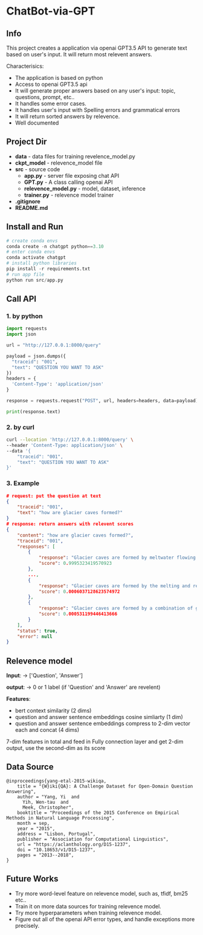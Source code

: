 # ChatBot-via-GPT
## Info
This project creates a application via openai GPT3.5 API to generate text based on user's input. It will return most relevent answers.

Characterisics:

* The application is based on python 
* Access to openai GPT3.5 api
* It will generate proper answers based on any user's input: topic, questions, prompt, etc..
* It handles some error cases.
* It handles user's input with Spelling errors and grammatical errors
* It will return sorted answers by relevence.
* Well documented


## Project Dir
* **data** - data files for training revelence_model.py
* **ckpt_model** - relevence_model file
* **src** - source code
    - **app.py** - server file exposing chat API
    - **GPT.py** - A class calling openai API
    - **relevence_model.py** - model, dataset, inference
    - **trainer.py** - relevence model trainer
* **.gitignore**
* **README.md**

## Install and Run
```python
# create conda envs
conda create -n chatgpt python==3.10
# enter conda envs
conda activate chatgpt
# install python libraries
pip install -r requirements.txt
# run app file
python run src/app.py
```

## Call API

### 1. by python
```python
import requests
import json

url = "http://127.0.0.1:8000/query"

payload = json.dumps({
  "traceid": "001",
  "text": "QUESTION YOU WANT TO ASK"
})
headers = {
  'Content-Type': 'application/json'
}

response = requests.request("POST", url, headers=headers, data=payload)

print(response.text)
```

### 2. by curl
```bash
curl --location 'http://127.0.0.1:8000/query' \
--header 'Content-Type: application/json' \
--data '{
    "traceid": "001",
    "text": "QUESTION YOU WANT TO ASK"
}'
```

### 3. Example
```json
# request: put the question at text
{
    "traceid": "001",
    "text": "how are glacier caves formed?"
}
# response: return answers with relevent scores
{
    "content": "how are glacier caves formed?",
    "traceid": "001",
    "responses": [
        {
            "response": "Glacier caves are formed by meltwater flowing through or under a glacier. As the water melts away the ice, it creates passages and chambers that can eventually form into larger cave systems. The water is often fed by streams or rivers that flow onto or under the glacier, and as it moves through the ice, it erodes the surface and walls of the cave. Over time, these processes can create complex networks of tunnels and caverns within glaciers that are constantly changing due to shifting ice flows and melting patterns. Some glacier caves may also be formed by air currents that carve out hollow spaces in snowdrifts on top of a glacier before they become compacted into solid ice.",
            "score": 0.9995323419570923
        },
        ...,
        {
            "response": "Glacier caves are formed by the melting and refreezing of ice within a glacier. As water flows through the glacier, it erodes the ice and creates tunnels or caverns. These tunnels can grow larger over time as more water flows through them, creating complex cave systems. The movement of the glacier can also cause pressure on the walls of these caves, which can lead to collapse or reshaping of the cave structure. Additionally, warm air from outside can melt snow and ice near the entrance to a cave, leading to its enlargement. Glacier caves are often temporary structures because they depend on specific conditions for their formation and maintenance; when those conditions change (such as due to changes in temperature or precipitation patterns), glaciers may retreat or disappear altogether, taking their caves with them.",
            "score": 0.0006037128623574972
        },
        {
            "response": "Glacier caves are formed by a combination of glacial melting and erosion. As the glacier moves, it melts and water seeps into cracks and crevices in the ice. Over time, this water can create tunnels and caverns within the glacier.\n\nThe meltwater also helps to erode the walls of these tunnels, creating intricate patterns on the ice surfaces. Additionally, warm air from outside the glacier can enter through openings in its surface, causing further melting inside.\n\nGlacier caves can be unstable environments due to ongoing melting and shifting of the ice. It is important for visitors to exercise caution when exploring them.",
            "score": 0.000531199446413666
        }
    ],
    "status": true,
    "error": null
}
```

## Relevence model
**Input**: -> ['Question', 'Answer']

**output**: -> 0 or 1 label (if 'Question' and 'Answer' are revelent)

**Features**:
    
* bert context similarity (2 dims)
* question and answer sentence embeddings cosine simliarty (1 dim)
* question and answer sentence embeddings compress to 2-dim vector each and concat (4 dims)

7-dim features in total and feed in Fully connection layer and get 2-dim output, use the second-dim as its score 

## Data Source
```
@inproceedings{yang-etal-2015-wikiqa,
    title = "{W}iki{QA}: A Challenge Dataset for Open-Domain Question Answering",
    author = "Yang, Yi  and
      Yih, Wen-tau  and
      Meek, Christopher",
    booktitle = "Proceedings of the 2015 Conference on Empirical Methods in Natural Language Processing",
    month = sep,
    year = "2015",
    address = "Lisbon, Portugal",
    publisher = "Association for Computational Linguistics",
    url = "https://aclanthology.org/D15-1237",
    doi = "10.18653/v1/D15-1237",
    pages = "2013--2018",
}
```

## Future Works
* Try more word-level feature on relevence model, such as, tfidf, bm25 etc..
* Train it on more data sources for training relevence model.
* Try more hyperparameters when training relevence model.
* Figure out all of the openai API error types, and handle exceptions more precisely.